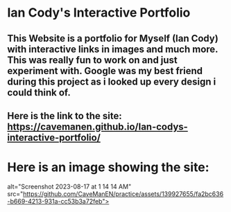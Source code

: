# Ian Cody's Interactive Portfolio 

## This Website is a portfolio for Myself (Ian Cody) with interactive links in images and much more. This was really fun to work on and just experiment with. Google was my best friend during this project as i looked up every design i could think of. 

## Here is the link to the site: https://cavemanen.github.io/Ian-codys-interactive-portfolio/

# Here is an image showing the site:
 alt="Screenshot 2023-08-17 at 1 14 14 AM" src="https://github.com/CaveManEN/practice/assets/139927655/fa2bc636-b669-4213-931a-cc53b3a72feb">
